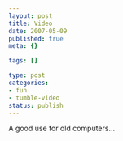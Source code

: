 ```yaml
--- 
layout: post
title: Video
date: 2007-05-09
published: true
meta: {}

tags: []

type: post
categories: 
- fun
- tumble-video
status: publish
---
```



A good use for old computers…

